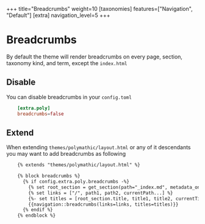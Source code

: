 +++
title="Breadcrumbs"
weight=10
[taxonomies]
features=["Navigation", "Default"]
[extra]
navigation_level=5
+++

# Breadcrumbs

By default the theme will render breadcrumbs on every page, section, taxonomy kind, and term, except the `index.html`

## Disable

You can disable breadcrumbs in your `config.toml`

```toml
    [extra.poly]
    breadcrumbs=false
```

## Extend

When extending `themes/polymathic/layout.html` or any of it descendants you may want to add breadcrumbs as following

```html
    {% extends "themes/polymathic/layout.html" %}

    {% block breadcrumbs %}
      {% if config.extra.poly.breadcrumbs -%}
        {% set root_section = get_section(path="_index.md", metadata_only=true) %}
        {% set links = ["/", path1, path2, currentPath...] %}
        {%- set titles = [root_section.title, title1, title2, currentTitle...] -%}
        {{navigation::breadcrumbs(links=links, titles=titles)}}
      {% endif %}
    {% endblock %}
```